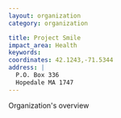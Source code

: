 ```yaml
---
layout: organization
category: organization

title: Project Smile
impact_area: Health
keywords: 
coordinates: 42.1243,-71.5344
address: |
  P.O. Box 336
  Hopedale MA 1747
---
```

Organization's overview
